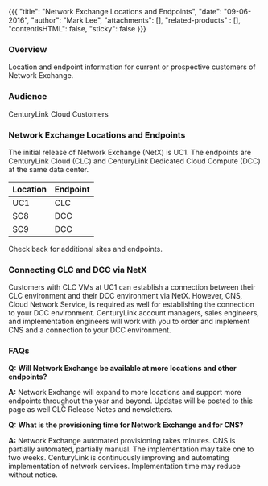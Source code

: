 {{{
  "title": "Network Exchange Locations and Endpoints",
  "date": "09-06-2016",
  "author": "Mark Lee",
  "attachments": [],
  "related-products" : [],
  "contentIsHTML": false,
  "sticky": false
}}}

### Overview

Location and endpoint information for current or prospective customers of Network Exchange.

### Audience

CenturyLink Cloud Customers

### Network Exchange Locations and Endpoints

The initial release of Network Exchange (NetX) is UC1.  The endpoints are CenturyLink Cloud (CLC) and CenturyLink Dedicated Cloud Compute (DCC) at the same data center.

| **Location**   | **Endpoint**   
|---------------------------|--------------------|
|UC1|  CLC
|SC8|  DCC
|SC9|  DCC

Check back for additional sites and endpoints.


### Connecting CLC and DCC via NetX

Customers with CLC VMs at UC1 can establish a connection between their CLC environment and their DCC environment via NetX.  However, CNS, Cloud Network Service, is required as well for establishing the connection to your DCC environment.  CenturyLink account managers, sales engineers, and implementation engineers will work with you to order and implement CNS and a connection to your DCC environment.

### FAQs

**Q:** **Will Network Exchange be available at more locations and other endpoints?**

**A:** Network Exchange will expand to more locations and support more endpoints throughout the year and beyond. Updates will be posted to this page as well CLC Release Notes and newsletters.

**Q:** **What is the provisioning time for Network Exchange and for CNS?**

**A:** Network Exchange automated provisioning takes minutes. CNS is partially automated, partially manual. The implementation may take one to two weeks. CenturyLink is continuously improving and automating implementation of network services.  Implementation time may reduce without notice.
